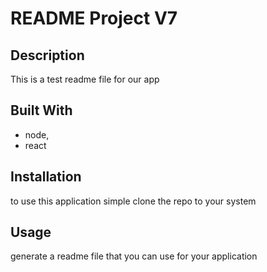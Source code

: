 # README Project V7 

## Description 
This is a test readme file for our app

## Built With 
* node,
* react

## Installation 
to use this application simple clone the repo to your system

## Usage 
generate a readme file that you can use for your application